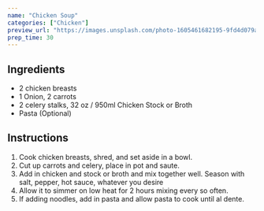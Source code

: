 ```yaml
---
name: "Chicken Soup"
categories: ["Chicken"]
preview_url: "https://images.unsplash.com/photo-1605461682195-9fd4d079a41d?ixlib=rb-4.0.3&ixid=M3wxMjA3fDB8MHxwaG90by1wYWdlfHx8fGVufDB8fHx8fA%3D%3D&auto=format&fit=crop&w=464&q=80"
prep_time: 30
---
```


## Ingredients

- 2 chicken breasts
- 1 Onion, 2 carrots
- 2 celery stalks, 32 oz / 950ml Chicken Stock or Broth
- Pasta (Optional)

## Instructions

1. Cook chicken breasts, shred, and set aside in a bowl.
2. Cut up carrots and celery, place in pot and saute.
3. Add in chicken and stock or broth and mix together well. Season with salt, pepper, hot sauce, whatever you desire
4. Allow it to simmer on low heat for 2 hours mixing every so often.
5. If adding noodles, add in pasta and allow pasta to cook until al dente.
